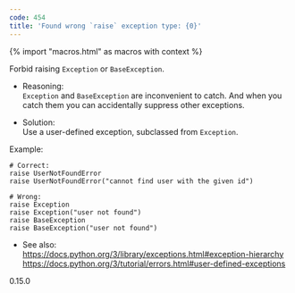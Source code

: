 ```yaml
---
code: 454
title: 'Found wrong `raise` exception type: {0}'
---
```


{% import "macros.html" as macros with context %}

Forbid raising `Exception` or `BaseException`.

  - Reasoning:  
    `Exception` and `BaseException` are inconvenient to catch. And when
    you catch them you can accidentally suppress other exceptions.

  - Solution:  
    Use a user-defined exception, subclassed from `Exception`.

Example:

    # Correct:
    raise UserNotFoundError
    raise UserNotFoundError("cannot find user with the given id")
    
    # Wrong:
    raise Exception
    raise Exception("user not found")
    raise BaseException
    raise BaseException("user not found")

  - See also:  
    <https://docs.python.org/3/library/exceptions.html#exception-hierarchy>
    <https://docs.python.org/3/tutorial/errors.html#user-defined-exceptions>

<div class="versionadded">

0.15.0

</div>